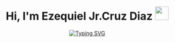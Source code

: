 

<h1 align="center"><b>Hi, I'm Ezequiel Jr.Cruz Diaz </b><img src="https://media.giphy.com/media/hvRJCLFzcasrR4ia7z/giphy.gif" width="35"></h1>
<!--  -->
<p align="center">
<a href="https://git.io/typing-svg"><img src="https://readme-typing-svg.herokuapp.com?font=Dhurjati&size=35&pause=1000&random=false&width=435&lines=Full+stack+developer+;Auto-Taught" alt="Typing SVG" /></a>
</p>


